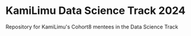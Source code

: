# KamiLimu Data Science Track 2024
Repository for KamiLimu's Cohort8 mentees in the Data Science Track